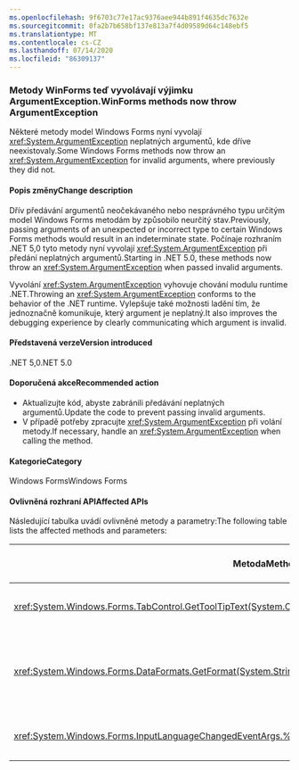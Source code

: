 ```yaml
---
ms.openlocfilehash: 9f6703c77e17ac9376aee944b891f4635dc7632e
ms.sourcegitcommit: 0fa2b7b658bf137e813a7f4d09589d64c148ebf5
ms.translationtype: MT
ms.contentlocale: cs-CZ
ms.lasthandoff: 07/14/2020
ms.locfileid: "86309137"
---
```

### <a name="winforms-methods-now-throw-argumentexception"></a><span data-ttu-id="05660-101">Metody WinForms teď vyvolávají výjimku ArgumentException.</span><span class="sxs-lookup"><span data-stu-id="05660-101">WinForms methods now throw ArgumentException</span></span>

<span data-ttu-id="05660-102">Některé metody model Windows Forms nyní vyvolají <xref:System.ArgumentException> neplatných argumentů, kde dříve neexistovaly.</span><span class="sxs-lookup"><span data-stu-id="05660-102">Some Windows Forms methods now throw an <xref:System.ArgumentException> for invalid arguments, where previously they did not.</span></span>

#### <a name="change-description"></a><span data-ttu-id="05660-103">Popis změny</span><span class="sxs-lookup"><span data-stu-id="05660-103">Change description</span></span>

<span data-ttu-id="05660-104">Dřív předávání argumentů neočekávaného nebo nesprávného typu určitým model Windows Forms metodám by způsobilo neurčitý stav.</span><span class="sxs-lookup"><span data-stu-id="05660-104">Previously, passing arguments of an unexpected or incorrect type to certain Windows Forms methods would result in an indeterminate state.</span></span> <span data-ttu-id="05660-105">Počínaje rozhraním .NET 5,0 tyto metody nyní vyvolají <xref:System.ArgumentException> při předání neplatných argumentů.</span><span class="sxs-lookup"><span data-stu-id="05660-105">Starting in .NET 5.0, these methods now throw an <xref:System.ArgumentException> when passed invalid arguments.</span></span>

<span data-ttu-id="05660-106">Vyvolání <xref:System.ArgumentException> vyhovuje chování modulu runtime .NET.</span><span class="sxs-lookup"><span data-stu-id="05660-106">Throwing an <xref:System.ArgumentException> conforms to the behavior of the .NET runtime.</span></span> <span data-ttu-id="05660-107">Vylepšuje také možnosti ladění tím, že jednoznačně komunikuje, který argument je neplatný.</span><span class="sxs-lookup"><span data-stu-id="05660-107">It also improves the debugging experience by clearly communicating which argument is invalid.</span></span>

#### <a name="version-introduced"></a><span data-ttu-id="05660-108">Představená verze</span><span class="sxs-lookup"><span data-stu-id="05660-108">Version introduced</span></span>

<span data-ttu-id="05660-109">.NET 5,0</span><span class="sxs-lookup"><span data-stu-id="05660-109">.NET 5.0</span></span>

#### <a name="recommended-action"></a><span data-ttu-id="05660-110">Doporučená akce</span><span class="sxs-lookup"><span data-stu-id="05660-110">Recommended action</span></span>

- <span data-ttu-id="05660-111">Aktualizujte kód, abyste zabránili předávání neplatných argumentů.</span><span class="sxs-lookup"><span data-stu-id="05660-111">Update the code to prevent passing invalid arguments.</span></span>
- <span data-ttu-id="05660-112">V případě potřeby zpracujte <xref:System.ArgumentException> při volání metody.</span><span class="sxs-lookup"><span data-stu-id="05660-112">If necessary, handle an <xref:System.ArgumentException> when calling the method.</span></span>

#### <a name="category"></a><span data-ttu-id="05660-113">Kategorie</span><span class="sxs-lookup"><span data-stu-id="05660-113">Category</span></span>

<span data-ttu-id="05660-114">Windows Forms</span><span class="sxs-lookup"><span data-stu-id="05660-114">Windows Forms</span></span>

#### <a name="affected-apis"></a><span data-ttu-id="05660-115">Ovlivněná rozhraní API</span><span class="sxs-lookup"><span data-stu-id="05660-115">Affected APIs</span></span>

<span data-ttu-id="05660-116">Následující tabulka uvádí ovlivněné metody a parametry:</span><span class="sxs-lookup"><span data-stu-id="05660-116">The following table lists the affected methods and parameters:</span></span>

| <span data-ttu-id="05660-117">Metoda</span><span class="sxs-lookup"><span data-stu-id="05660-117">Method</span></span> | <span data-ttu-id="05660-118">Název parametru</span><span class="sxs-lookup"><span data-stu-id="05660-118">Parameter name</span></span> | <span data-ttu-id="05660-119">Stav</span><span class="sxs-lookup"><span data-stu-id="05660-119">Condition</span></span> | <span data-ttu-id="05660-120">Přidaná verze</span><span class="sxs-lookup"><span data-stu-id="05660-120">Version added</span></span> |
|-|-|-|-|
| <xref:System.Windows.Forms.TabControl.GetToolTipText(System.Object)?displayProperty=fullName> | `item` | <span data-ttu-id="05660-121">Argument není typu <xref:System.Windows.Forms.TabPage> .</span><span class="sxs-lookup"><span data-stu-id="05660-121">Argument is not of type <xref:System.Windows.Forms.TabPage>.</span></span> | <span data-ttu-id="05660-122">Preview 1</span><span class="sxs-lookup"><span data-stu-id="05660-122">Preview 1</span></span> |
| <xref:System.Windows.Forms.DataFormats.GetFormat(System.String)?displayProperty=fullName> | `format` | <span data-ttu-id="05660-123">Argument je `null` , <xref:System.String.Empty?displayProperty=nameWithType> nebo mezera.</span><span class="sxs-lookup"><span data-stu-id="05660-123">Argument is `null`, <xref:System.String.Empty?displayProperty=nameWithType>, or white space.</span></span> | <span data-ttu-id="05660-124">Preview 5</span><span class="sxs-lookup"><span data-stu-id="05660-124">Preview 5</span></span> |
| <xref:System.Windows.Forms.InputLanguageChangedEventArgs.%23ctor(System.Globalization.CultureInfo,System.Byte)> | `culture` | <span data-ttu-id="05660-125">Nelze načíst `InputLanguage` pro určenou jazykovou verzi.</span><span class="sxs-lookup"><span data-stu-id="05660-125">Unable to retrieve an `InputLanguage` for the specified culture.</span></span> | <span data-ttu-id="05660-126">Preview 7</span><span class="sxs-lookup"><span data-stu-id="05660-126">Preview 7</span></span> |

<!-- 

#### Affected APIs

- `M:System.Windows.Forms.TabControl.GetToolTipText(System.Object)`
- `M:System.Windows.Forms.DataFormats.GetFormat(System.String)`
- `M:System.Windows.Forms.InputLanguageChangedEventArgs.%23ctor(System.Globalization.CultureInfo,System.Byte)`

-->
